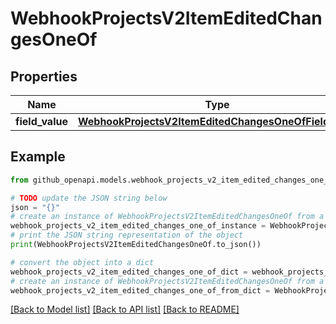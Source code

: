 # WebhookProjectsV2ItemEditedChangesOneOf


## Properties

Name | Type | Description | Notes
------------ | ------------- | ------------- | -------------
**field_value** | [**WebhookProjectsV2ItemEditedChangesOneOfFieldValue**](WebhookProjectsV2ItemEditedChangesOneOfFieldValue.md) |  | 

## Example

```python
from github_openapi.models.webhook_projects_v2_item_edited_changes_one_of import WebhookProjectsV2ItemEditedChangesOneOf

# TODO update the JSON string below
json = "{}"
# create an instance of WebhookProjectsV2ItemEditedChangesOneOf from a JSON string
webhook_projects_v2_item_edited_changes_one_of_instance = WebhookProjectsV2ItemEditedChangesOneOf.from_json(json)
# print the JSON string representation of the object
print(WebhookProjectsV2ItemEditedChangesOneOf.to_json())

# convert the object into a dict
webhook_projects_v2_item_edited_changes_one_of_dict = webhook_projects_v2_item_edited_changes_one_of_instance.to_dict()
# create an instance of WebhookProjectsV2ItemEditedChangesOneOf from a dict
webhook_projects_v2_item_edited_changes_one_of_from_dict = WebhookProjectsV2ItemEditedChangesOneOf.from_dict(webhook_projects_v2_item_edited_changes_one_of_dict)
```
[[Back to Model list]](../README.md#documentation-for-models) [[Back to API list]](../README.md#documentation-for-api-endpoints) [[Back to README]](../README.md)


